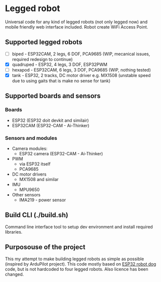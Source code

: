 # Legged robot
Universal code for any kind of legged robots (not only legged now) and mobile friendly web interface included. Robot create WiFi Access Point.

## Supported legged robots

 - [ ] biped - ESP32CAM, 2 legs, 6 DOF, PCA9685 (WIP, mecanical issues, required redesign to continue)
 - [x] quadruped - ESP32, 4 legs, 3 DOF, ESP32PWM
 - [ ] hexapod - ESP32CAM, 6 legs, 3 DOF, PCA9685 (WIP, nothing tested)
 - [x] tank - ESP32, 2 tracks, DC motor driver e.g. MX1508 (unstable speed due to using gaits that is make no sense for tank)

## Supported boards and sensors

### Boards
 - ESP32 (ESP32 doit devkit and similair)
 - ESP32CAM (ESP32-CAM - Ai-Thinker)

### Sensors and modules
 - Camera modules:
   - ESP32 camera (ESP32-CAM - Ai-Thinker)
 - PWM
   - via ESP32 itself
   - PCA9685
 - DC motor drivers
   - MX1508 and similar
 - IMU
   - MPU9650
 - Other sensors
   - IMA219 - power sensor

## Build CLI (./build.sh)
Command line interface tool to setup dev environment and install required libraries.

## Purposouse of the project
This my attempt to make building legged robots as simple as possible (inspired by ArduPilot project).
This code mostly based on [ESP32 robot dog](https://github.com/SovGVD/esp32-robot-dog-code) code, but is not hardcoded to four legged robots. Also licence has been changed.
